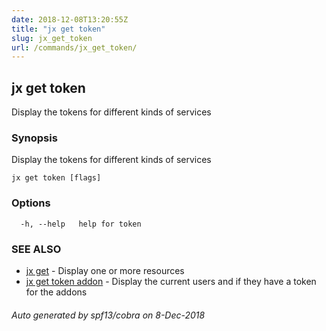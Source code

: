 ```yaml
---
date: 2018-12-08T13:20:55Z
title: "jx get token"
slug: jx_get_token
url: /commands/jx_get_token/
---
```

## jx get token

Display the tokens for different kinds of services

### Synopsis

Display the tokens for different kinds of services

```
jx get token [flags]
```

### Options

```
  -h, --help   help for token
```

### SEE ALSO

* [jx get](/commands/jx_get/)	 - Display one or more resources
* [jx get token addon](/commands/jx_get_token_addon/)	 - Display the current users and if they have a token for the addons

###### Auto generated by spf13/cobra on 8-Dec-2018
